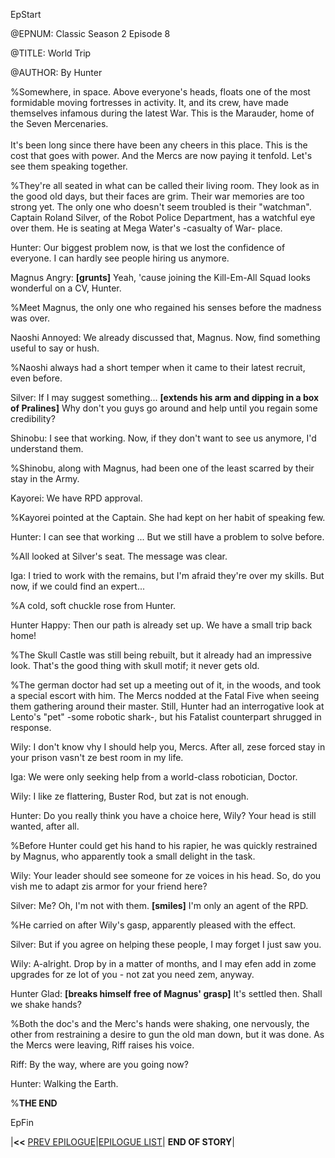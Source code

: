 
EpStart

<!-- Epilogue Info -->

@EPNUM: Classic Season 2 Episode 8

@TITLE: World Trip

@AUTHOR: By Hunter


<!-- Epilogue -->

%Somewhere, in space. Above everyone's heads, floats one of the most formidable moving fortresses in activity. It, and its crew, have made themselves infamous during the latest War. This is the Marauder, home of the Seven Mercenaries.<br><br>
It's been long since there have been any cheers in this place. This is the cost that goes with power. And the Mercs are now paying it tenfold. Let's see them speaking together.

%They're all seated in what can be called their living room. They look as in the good old days, but their faces are grim. Their war memories are too strong yet.
The only one who doesn't seem troubled is their "watchman". Captain Roland Silver, of the Robot Police Department, has a watchful eye over them. He is seating at Mega Water's -casualty of War- place.

Hunter: Our biggest problem now, is that we lost the confidence of everyone. I can hardly see people hiring us anymore.

Magnus Angry: **[grunts]** Yeah, 'cause joining the Kill-Em-All Squad looks wonderful on a CV, Hunter.

%Meet Magnus, the only one who regained his senses before the madness was over.

Naoshi Annoyed: We already discussed that, Magnus. Now, find something useful to say or hush.

%Naoshi always had a short temper when it came to their latest recruit, even before.

Silver: If I may suggest something... **[extends his arm and dipping in a box of Pralines]** Why don't you guys go around and help until you regain some credibility?

Shinobu: I see that working. Now, if they don't want to see us anymore, I'd understand them.

%Shinobu, along with Magnus, had been one of the least scarred by their stay in the Army.

Kayorei: We have RPD approval. 

%Kayorei pointed at the Captain. She had kept on her habit of speaking few.

Hunter: I can see that working ... But we still have a problem to solve before. 

%All looked at Silver's seat. The message was clear.

Iga: I tried to work with the remains, but I'm afraid they're over my skills. But now, if we could find an expert...

%A cold, soft chuckle rose from Hunter. 

Hunter Happy: Then our path is already set up. We have a small trip back home!

%The Skull Castle was still being rebuilt, but it already had an impressive look. That's the good thing with skull motif; it never gets old.

%The german doctor had set up a meeting out of it, in the woods, and took a special escort with him. The Mercs nodded at the Fatal Five when seeing them gathering around their master. Still, Hunter had an interrogative look at Lento's "pet" -some robotic shark-, but his Fatalist counterpart shrugged in response.

Wily: I don't know vhy I should help you, Mercs. After all, zese forced stay in your prison vasn't ze best room in my life.

Iga: We were only seeking help from a world-class robotician, Doctor.

Wily: I like ze flattering, Buster Rod, but zat is not enough.

Hunter: Do you really think you have a choice here, Wily? Your head is still wanted, after all.

%Before Hunter could get his hand to his rapier, he was quickly restrained by Magnus, who apparently took a small delight in the task.

Wily: Your leader should see someone for ze voices in his head. So, do you vish me to adapt zis armor for your friend here?

Silver: Me? Oh, I'm not with them. **[smiles]** I'm only an agent of the RPD.

%He carried on after Wily's gasp, apparently pleased with the effect.

Silver: But if you agree on helping these people, I may forget I just saw you.

Wily: A-alright. Drop by in a matter of months, and I may efen add in zome upgrades for ze lot of you - not zat you need zem, anyway.

Hunter Glad: **[breaks himself free of Magnus' grasp]** It's settled then. Shall we shake hands?

%Both the doc's and the Merc's hands were shaking, one nervously, the other from restraining a desire to gun the old man down, but it was done. As the Mercs were leaving, Riff raises his voice. 

Riff: By the way, where are you going now?

Hunter: Walking the Earth.


%**THE END**

EpFin


|**<<** [PREV EPILOGUE](s2e7.html)|[EPILOGUE LIST](eplist.html)| **END OF STORY**|

<script src="{{ '/assets/js/EpFormatter.js' | relative_url }}"></script>